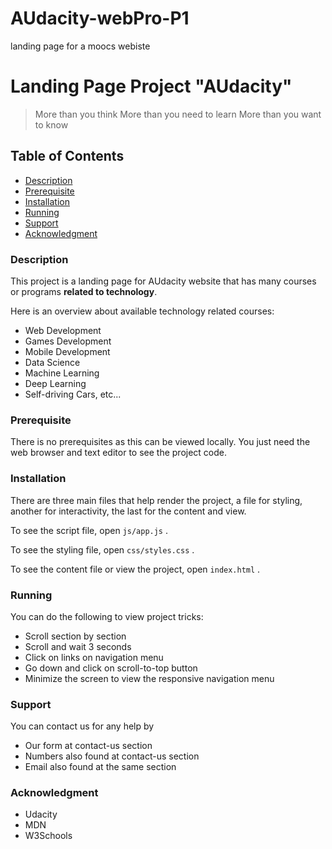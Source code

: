 # AUdacity-webPro-P1
landing page for a moocs webiste

# Landing Page Project "AUdacity"

> More than you think
> More than you need to learn
> More than you want to know


## Table of Contents

* [Description](#Description)
* [Prerequisite](#Prerequisite)
* [Installation](#Installation)
* [Running](#Running)
* [Support](#Support)
* [Acknowledgment](#Acknowledgment)



### Description

This project is a landing page for AUdacity website that has many courses or programs **related to technology**.

Here is an overview about available technology related courses:

* Web Development
* Games Development
* Mobile Development
* Data Science
* Machine Learning
* Deep Learning
* Self-driving Cars, etc...


### Prerequisite

There is no prerequisites as this can be viewed locally.
You just need the web browser and text editor to see the project code.



### Installation

There are three main files that help render the project, a file for styling, another for interactivity, the last for the content and view.

To see the script file, open `js/app.js` .

To see the styling file, open `css/styles.css` .

To see the content file or view the project, open `index.html` .


### Running

You can do the following to view project tricks:

- Scroll section by section
- Scroll and wait 3 seconds
- Click on links on navigation menu
- Go down and click on scroll-to-top button
- Minimize the screen to view the responsive navigation menu



### Support

You can contact us for any help by

* Our form at contact-us section
* Numbers also found at contact-us section
* Email also found at the same section


### Acknowledgment

* Udacity
* MDN
* W3Schools


